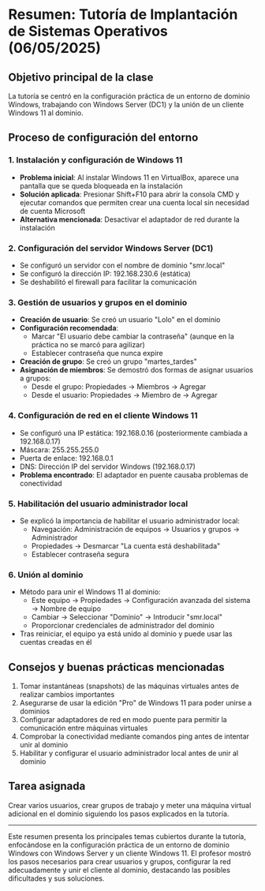 # Resumen: Tutoría de Implantación de Sistemas Operativos (06/05/2025)

## Objetivo principal de la clase
La tutoría se centró en la configuración práctica de un entorno de dominio Windows, trabajando con Windows Server (DC1) y la unión de un cliente Windows 11 al dominio.

## Proceso de configuración del entorno

### 1. Instalación y configuración de Windows 11

* **Problema inicial**: Al instalar Windows 11 en VirtualBox, aparece una pantalla que se queda bloqueada en la instalación
* **Solución aplicada**: Presionar Shift+F10 para abrir la consola CMD y ejecutar comandos que permiten crear una cuenta local sin necesidad de cuenta Microsoft
* **Alternativa mencionada**: Desactivar el adaptador de red durante la instalación

### 2. Configuración del servidor Windows Server (DC1)

* Se configuró un servidor con el nombre de dominio "smr.local"
* Se configuró la dirección IP: 192.168.230.6 (estática)
* Se deshabilitó el firewall para facilitar la comunicación

### 3. Gestión de usuarios y grupos en el dominio

* **Creación de usuario**: Se creó un usuario "Lolo" en el dominio
* **Configuración recomendada**: 
  * Marcar "El usuario debe cambiar la contraseña" (aunque en la práctica no se marcó para agilizar)
  * Establecer contraseña que nunca expire
* **Creación de grupo**: Se creó un grupo "martes_tardes" 
* **Asignación de miembros**: Se demostró dos formas de asignar usuarios a grupos:
  * Desde el grupo: Propiedades → Miembros → Agregar
  * Desde el usuario: Propiedades → Miembro de → Agregar

### 4. Configuración de red en el cliente Windows 11

* Se configuró una IP estática: 192.168.0.16 (posteriormente cambiada a 192.168.0.17)
* Máscara: 255.255.255.0
* Puerta de enlace: 192.168.0.1
* DNS: Dirección IP del servidor Windows (192.168.0.17)
* **Problema encontrado**: El adaptador en puente causaba problemas de conectividad

### 5. Habilitación del usuario administrador local

* Se explicó la importancia de habilitar el usuario administrador local:
  * Navegación: Administración de equipos → Usuarios y grupos → Administrador
  * Propiedades → Desmarcar "La cuenta está deshabilitada"
  * Establecer contraseña segura

### 6. Unión al dominio

* Método para unir el Windows 11 al dominio:
  * Este equipo → Propiedades → Configuración avanzada del sistema → Nombre de equipo
  * Cambiar → Seleccionar "Dominio" → Introducir "smr.local"
  * Proporcionar credenciales de administrador del dominio
* Tras reiniciar, el equipo ya está unido al dominio y puede usar las cuentas creadas en él

## Consejos y buenas prácticas mencionadas

1. Tomar instantáneas (snapshots) de las máquinas virtuales antes de realizar cambios importantes
2. Asegurarse de usar la edición "Pro" de Windows 11 para poder unirse a dominios
3. Configurar adaptadores de red en modo puente para permitir la comunicación entre máquinas virtuales
4. Comprobar la conectividad mediante comandos ping antes de intentar unir al dominio
5. Habilitar y configurar el usuario administrador local antes de unir al dominio

## Tarea asignada
Crear varios usuarios, crear grupos de trabajo y meter una máquina virtual adicional en el dominio siguiendo los pasos explicados en la tutoría.

---

Este resumen presenta los principales temas cubiertos durante la tutoría, enfocándose en la configuración práctica de un entorno de dominio Windows con Windows Server y un cliente Windows 11. El profesor mostró los pasos necesarios para crear usuarios y grupos, configurar la red adecuadamente y unir el cliente al dominio, destacando las posibles dificultades y sus soluciones.